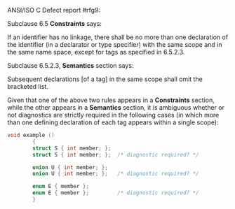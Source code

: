 ANSI/ISO C Defect report #rfg9:

Subclause 6.5 **Constraints** says:

If an identifier has no linkage, there shall be no more than one declaration of
the identifier (in a declarator or type specifier) with the same scope and in
the same name space, except for tags as specified in 6.5.2.3.

Subclause 6.5.2.3, **Semantics** section says:

Subsequent declarations \[of a tag\] in the same scope shall omit the bracketed
list.

Given that one of the above two rules appears in a **Constraints** section,
while the other appears in a **Semantics** section, it is ambiguous whether or
not diagnostics are strictly required in the following cases (in which more than
one defining declaration of each tag appears within a single scope):

```c
void example ()
        {
        struct S { int member; };
        struct S { int member; };  /* diagnostic required? */

        union U { int member; };
        union U { int member; };   /* diagnostic required? */

        enum E { member };
        enum E { member };         /* diagnostic required? */
        }
```
